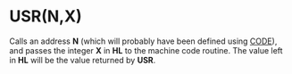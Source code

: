 # USR(N,X)

Calls an address **N** (which will probably have been defined using [CODE](man_cs-code.md)), and passes the integer **X** in **HL** to the machine code routine. The value left in **HL** will be the value returned by **USR**.
